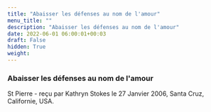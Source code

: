 ```yaml
---
title: "Abaisser les défenses au nom de l'amour"
menu_title: ""
description: "Abaisser les défenses au nom de l'amour"
date: 2022-06-01 06:00:01+00:03
draft: False
hidden: True
weight:
---
```

### Abaisser les défenses au nom de l'amour

St Pierre - reçu par Kathryn Stokes le 27 Janvier 2006, Santa Cruz, Californie, USA.




